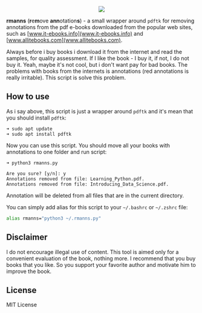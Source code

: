 <a href="https://github.com/lk-geimfari/rmanns/">
    <p align="center">
      <img src="https://raw.githubusercontent.com/lk-geimfari/rmanns/master/logo.png">
    </p>
</a>


**rmanns** (**r**e**m**ove **ann**otation**s**) - a small wrapper around `pdftk` for removing annotations from the pdf e-books downloaded from the popular web sites, such as [www.it-ebooks.info](www.it-ebooks.info) and [www.allitebooks.com](www.allitebooks.com).

Always before i buy books i download it from the internet and read the samples, for quality assessment. If I like the book - I buy it, if not, I do not buy it. Yeah, maybe it's not cool, but i don't want pay for bad books. The problems with books from the internets is annotations (red annotations is really irritable). This script is solve this problem.

## How to use

As i say above, this script is just a wrapper around `pdftk` and it's mean that you should install `pdftk`:

```
➜ sudo apt update
➜ sudo apt install pdftk
```

Now you can use this script. You should move all your books with annotations to one folder and run script:
```
➜ python3 rmanns.py

Are you sure? [y/n]: y
Annotations removed from file: Learning_Python.pdf.
Annotations removed from file: Introducing_Data_Science.pdf.
```

Annotation will be deleted from all files that are in the current directory.


You can simply add alias for this script to your `~/.bashrc` or `~/.zshrc` file:

```bash
alias rmanns="python3 ~/.rmanns.py"
```

## Disclaimer
I do not encourage illegal use of content. This tool is aimed only for a convenient evaluation of the book, nothing more.
I recommend that you buy books that you like. So you support your favorite author and motivate him to improve the book.

## License
MIT License
